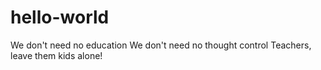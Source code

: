 # hello-world
We don't need no education
We don't need no thought control
Teachers, leave them kids alone!
